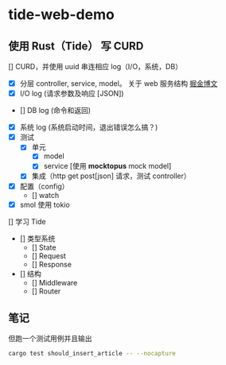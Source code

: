 # tide-web-demo

## 使用 Rust（Tide） 写 CURD

[] CURD，并使用 uuid 串连相应 log（I/O，系统，DB）

- [x] 分层 controller, service, model。 关于 web 服务结构 [掘金博文](https://juejin.im/post/5b44e62e6fb9a04fc030f216)
- [x] I/O log (请求参数及响应 [JSON])
- [] DB log (命令和返回)
- [x] 系统 log (系统启动时间，退出错误怎么搞？)
- [x] 测试
  - [x] 单元
    - [x] model
    - [x] service [使用 **mocktopus** mock model]
  - [x] 集成（http get post[json] 请求，测试 controller）
- [x] 配置（config）
  - [] watch
- [x] smol 使用 tokio

[] 学习 Tide

- [] 类型系统
  - [] State
  - [] Request
  - [] Response
- [] 结构
  - [] Middleware
  - [] Router

## 笔记

但跑一个测试用例并且输出

```bash
cargo test should_insert_article -- --nocapture
```

